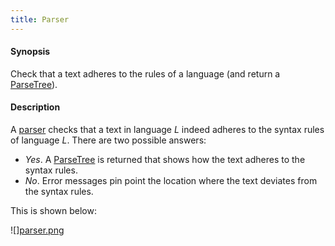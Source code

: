 ```yaml
---
title: Parser
---
```


#### Synopsis

Check that a text adheres to the rules of a language (and return a [ParseTree](../../Rascalopedia/ParseTree)).

#### Description

A [parser](http://en.wikipedia.org/wiki/Parsing) checks that a text in language _L_ indeed adheres 
to the syntax rules of language _L_. There are two possible answers:

*  _Yes_. A [ParseTree](../../Rascalopedia/ParseTree) is returned that shows how the text adheres to the syntax rules.
*  _No_. Error messages pin point the location where the text deviates from the syntax rules.


This is shown below:


![][parser.png](/assets/Rascalopedia/Parser/parser.png)



